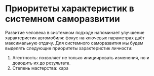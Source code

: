 # Приоритеты характеристик в системном саморазвитии

Развитие человека в системном подходе напоминает улучшение характеристик автомобиля: фокус на ключевых параметрах даёт максимальную отдачу. Для системного саморазвития мы будем выделять следующие приоритеты характеристик личности:
1. Агентность: позволяет не только инициировать изменения, но и доводить их до результата.
2. Степень мастерства: хара
